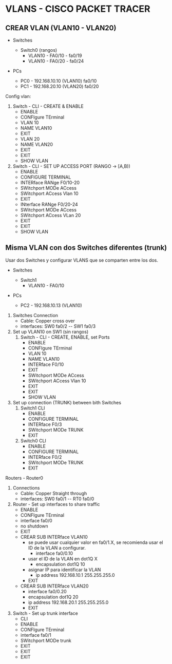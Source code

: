 # VLANS - CISCO PACKET TRACER

## CREAR VLAN (VLAN10 - VLAN20)

- Switches
    - Switch0 (rangos)
        - VLAN10 - FA0/10 - fa0/19
        - VLAN10 - FA0/20 - fa0/24

- PCs
    - PC0 - 192.168.10.10 (VLAN10) fa0/10
    - PC1 - 192.168.20.10 (VLAN20) fa0/20

Config vlan:

1. Switch - CLI - CREATE & ENABLE
    - ENABLE
    - CONFIgure TErminal 
    - VLAN 10
    - NAME VLAN10
    - EXIT
    - VLAN 20
    - NAME VLAN20
    - EXIT
    - EXIT
    - SHOW VLAN
2. Switch - CLI - SET UP ACCESS PORT (RANGO -> [A,B))
    - ENABLE
    - CONFIGURE TERMINAL
    - INTERface RANge F0/10-20
    - SWitchport MODe ACcess
    - SWitchport ACcess Vlan 10
    - EXIT
    - INterface RANge F0/20-24
    - SWitchport MODe ACcess
    - SWitchport ACcess VLan 20
    - EXIT
    - EXIT
    - SHOW VLAN

## Misma VLAN con dos Switches diferentes (trunk)

Usar dos Switches y configurar VLANS que se comparten entre los dos.


- Switches
    - Switch1
        - VLAN10 - FA0/10

- PCs
    - PC2 - 192.168.10.13 (VLAN10)

1. Switches Connection
    - Cable: Copper cross over
    - interfaces: SW0 fa0/2 -- SW1 fa0/3
2. Set up VLAN10 on SW1 (sin rangos)
    1. Switch - CLI - CREATE, ENABLE, set Ports
        - ENABLE
        - CONFIgure TErminal 
        - VLAN 10
        - NAME VLAN10
        - INTERface F0/10
        - EXIT
        - SWitchport MODe ACcess
        - SWitchport ACcess Vlan 10
        - EXIT
        - EXIT
        - SHOW VLAN
3. Set up connection (TRUNK) between bith Switches
    1. Switch1 CLI
        - ENABLE
        - CONFIGURE TERMINAL
        - INTERface F0/3
        - SWitchport MODe TRUNK
        - EXIT
    2. Switch0 CLI
        - ENABLE
        - CONFIGURE TERMINAL
        - INTERface F0/2
        - SWitchport MODe TRUNK
        - EXIT

Routers
    - Router0 

1. Connections
    - Cable: Copper Straight through
    - interfaces: SW0 fa0/1 -- RT0 fa0/0
2. Router - Set up interfaces to share traffic
    - ENABLE
    - CONFIgure TErminal
    - interface fa0/0
    - no shutdown
    - EXIT
    - CREAR SUB INTERface VLAN10
        - se puede usar cualquier valor en fa0/1.X, se recomienda usar el ID de la VLAN a configurar.
            - interface fa0/0.10
        - usar el ID de la VLAN en dot1Q X
            - encapsulation dot1Q 10
        - asignar IP para identificar la VLAN
            - ip address 192.168.10.1 255.255.255.0
        - EXIT
    - CREAR SUB INTERface VLAN20
        - interface fa0/0.20
        - encapsulation dot1Q 20
        - ip address 192.168.20.1 255.255.255.0
        - EXIT
3. Switch - Set up trunk interface
    - CLI
    - ENABLE
    - CONFIgure TErminal
    - interface fa0/1
    - SWitchport MODe trunk
    - EXIT
    - EXIT
    - EXIT
